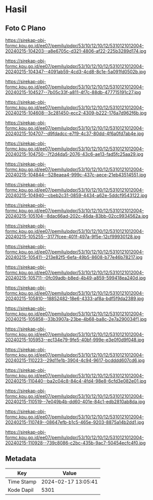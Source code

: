 # Hasil

## Foto C Plano

https://sirekap-obj-formc.kpu.go.id/ee07/pemilu/pdpr/53/10/12/10/12/5310121012004-20240215-104203--a8e6705c-d321-4806-af22-225b3289d174.jpg

https://sirekap-obj-formc.kpu.go.id/ee07/pemilu/pdpr/53/10/12/10/12/5310121012004-20240215-104347--4091ab59-4cd3-4cd8-8c1e-5a091fd0502b.jpg

https://sirekap-obj-formc.kpu.go.id/ee07/pemilu/pdpr/53/10/12/10/12/5310121012004-20240215-104527--7b05c33f-a811-4f7c-88db-477715191c27.jpg

https://sirekap-obj-formc.kpu.go.id/ee07/pemilu/pdpr/53/10/12/10/12/5310121012004-20240215-104608--3c281450-ecc2-4309-b222-176a7d962f6b.jpg

https://sirekap-obj-formc.kpu.go.id/ee07/pemilu/pdpr/53/10/12/10/12/5310121012004-20240215-104707--d9fdadcc-e7f9-4c37-80dd-4f6a0fd7ab4e.jpg

https://sirekap-obj-formc.kpu.go.id/ee07/pemilu/pdpr/53/10/12/10/12/5310121012004-20240215-104750--7f2d4da5-2076-43c6-ae13-fad5fc25aa29.jpg

https://sirekap-obj-formc.kpu.go.id/ee07/pemilu/pdpr/53/10/12/10/12/5310121012004-20240215-104844--528eaea4-999c-437c-aece-21eb43514551.jpg

https://sirekap-obj-formc.kpu.go.id/ee07/pemilu/pdpr/53/10/12/10/12/5310121012004-20240215-104940--cbeb2c31-0859-4434-a62e-5ddcf9543122.jpg

https://sirekap-obj-formc.kpu.go.id/ee07/pemilu/pdpr/53/10/12/10/12/5310121012004-20240215-105104--8dac66ad-202c-46da-83bb-02cc9934562a.jpg

https://sirekap-obj-formc.kpu.go.id/ee07/pemilu/pdpr/53/10/12/10/12/5310121012004-20240215-105255--3177fcee-401f-497a-9f5e-12cf99930128.jpg

https://sirekap-obj-formc.kpu.go.id/ee07/pemilu/pdpr/53/10/12/10/12/5310121012004-20240215-105411--213e82f5-6efa-49b5-8608-b77e46b78217.jpg

https://sirekap-obj-formc.kpu.go.id/ee07/pemilu/pdpr/53/10/12/10/12/5310121012004-20240215-105711--0fc09adb-b8ed-4b49-a859-599418ea240d.jpg

https://sirekap-obj-formc.kpu.go.id/ee07/pemilu/pdpr/53/10/12/10/12/5310121012004-20240215-105810--18852482-18e6-4333-af8a-bdf5f9da2389.jpg

https://sirekap-obj-formc.kpu.go.id/ee07/pemilu/pdpr/53/10/12/10/12/5310121012004-20240215-105858--33b3907a-23be-4b68-ba8c-2e7a290034f1.jpg

https://sirekap-obj-formc.kpu.go.id/ee07/pemilu/pdpr/53/10/12/10/12/5310121012004-20240215-105953--ec134e79-9fe5-40bf-999e-e3e0f0d9f048.jpg

https://sirekap-obj-formc.kpu.go.id/ee07/pemilu/pdpr/53/10/12/10/12/5310121012004-20240215-110223--29d11e1b-3904-4c94-9617-bcdddd607cd6.jpg

https://sirekap-obj-formc.kpu.go.id/ee07/pemilu/pdpr/53/10/12/10/12/5310121012004-20240215-110440--ba2c04c8-84c4-4fd4-98e8-6cfd3e082e01.jpg

https://sirekap-obj-formc.kpu.go.id/ee07/pemilu/pdpr/53/10/12/10/12/5310121012004-20240215-110519--7e049b4b-dd60-401e-84c1-edb2810ab8da.jpg

https://sirekap-obj-formc.kpu.go.id/ee07/pemilu/pdpr/53/10/12/10/12/5310121012004-20240215-110749--08647efb-b1c5-465e-9203-8875a14b2dd1.jpg

https://sirekap-obj-formc.kpu.go.id/ee07/pemilu/pdpr/53/10/12/10/12/5310121012004-20240215-110928--739c8086-c2bc-435b-9ac7-50454ecfc4f0.jpg


## Metadata

| Key        | Value               |
| ---------- | ------------------- |
| Time Stamp | 2024-02-17 13:05:41 |
| Kode Dapil | 5301                |



